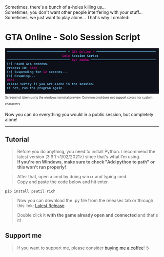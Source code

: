Sometimes, there's a bunch of a-holes killing us...<br>
Sometimes, you don't want other people interfering with your stuff...<br>
Sometimes, we just want to play alone... That's why I created:
# GTA Online - Solo Session Script

![Alt text](screenshot.png "Using the Windows Terminal Preview")<br>
<sub><sup>Screenshot taken using the windows terminal preview. Common cmd does not support colors nor custom characters</sup></sub>
<p>Now you can do everything you would in a public session, but completely alone!</p>

---

## Tutorial
> <p>Before you do anything, you need to install Python. I recommend the latest version (3.9.1 <1/02/2021>) since that's what I'm using.<br>
> <b>If you're on Windows, make sure to check "Add python to path" or this won't run properly!</b>

> <p>After that, open a cmd by doing win+r and typing cmd<br>
> Copy and paste the code below and hit enter.<br>
```
pip install psutil rich
```

>Now you can download the .py file from the releases tab or through this link: [Latest Release](https://github.com/actuallyeunha/gtao_ssession-script/releases/download/v1.0/gta-sss.py "Download the latest release")
><p>Double click it <b>with the game already open and connected</b> and that's it!</p>

## Support me
> If you want to support me, please consider [buying me a coffee](https://www.buymeacoffee.com/actuallyeunha)! ☕<br>
